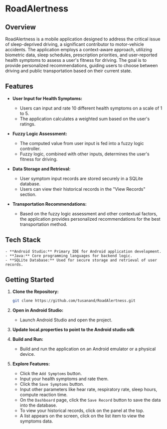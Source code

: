 # RoadAlertness

## Overview

RoadAlertness is a mobile application designed to address the critical issue of sleep-deprived driving, a significant contributor to motor-vehicle accidents. The application employs a context-aware approach, utilizing biometric data, sleep schedules, prescription priorities, and user-reported health symptoms to assess a user's fitness for driving. The goal is to provide personalized recommendations, guiding users to choose between driving and public transportation based on their current state.

## Features

- **User Input for Health Symptoms:**
    - Users can input and rate 10 different health symptoms on a scale of 1 to 5.
    - The application calculates a weighted sum based on the user's ratings.

- **Fuzzy Logic Assessment:**
    - The computed value from user input is fed into a fuzzy logic controller.
    - Fuzzy logic, combined with other inputs, determines the user's fitness for driving.

- **Data Storage and Retrieval:**
    - User symptom input records are stored securely in a SQLite database.
    - Users can view their historical records in the "View Records" section.

- **Transportation Recommendations:**
    - Based on the fuzzy logic assessment and other contextual factors, the application provides personalized recommendations for the best transportation method.

## Tech Stack

    - **Android Studio:** Primary IDE for Android application development.
    - **Java:** Core programming languages for backend logic.
    - **SQLite Database:** Used for secure storage and retrieval of user records.

## Getting Started

1. **Clone the Repository:**
    ```bash
    git clone https://github.com/tusanand/RoadAlertness.git
    ```

2. **Open in Android Studio:**
    - Launch Android Studio and open the project.

3. **Update local.properties to point to the Android studio sdk**

4. **Build and Run:**
    - Build and run the application on an Android emulator or a physical device.

5. **Explore Features:** 
    - Click the `Add Symptoms` button.
    - Input your health symptoms and rate them.
    - Click the `Save Symptoms` button.
    - Input other parameters like hear rate, respiratory rate, sleep hours, compute reaction time.
    - On the `Dashboard` page, click the `Save Record` button to save the data into the database.
    - To view your historical records, click on the panel at the top.
    - A list appears on the screen, click on the list item to view the symptoms data.